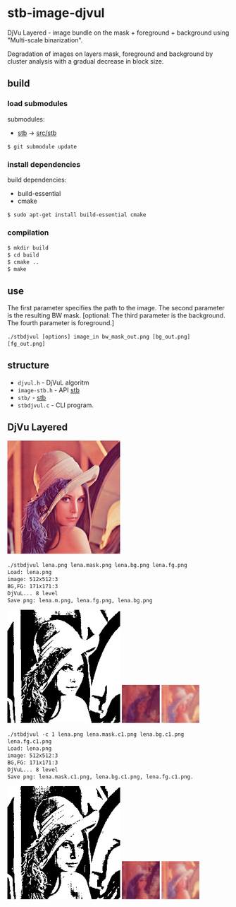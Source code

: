 # stb-image-djvul

DjVu Layered - image bundle on the mask + foreground + background using "Multi-scale binarization".

Degradation of images on layers mask, foreground and background by cluster analysis with a gradual decrease in block size.

## build

### load submodules

submodules:
- [stb](https://github.com/nothings/stb.git) -> [src/stb](src/stb)

```shell
$ git submodule update
```

### install dependencies

build dependencies:

- build-essential
- cmake

```shell
$ sudo apt-get install build-essential cmake
```

### compilation
```shell
$ mkdir build
$ cd build
$ cmake ..
$ make
```
## use

The first parameter specifies the path to the image. The second parameter is the resulting BW mask. [optional: The third parameter is the background. The fourth parameter is foreground.]
```shell
./stbdjvul [options] image_in bw_mask_out.png [bg_out.png] [fg_out.png]
```

## structure

- `djvul.h` - DjVuL algoritm
- `image-stb.h` - API [stb](https://github.com/nothings/stb.git)
- `stb/` - [stb](https://github.com/nothings/stb.git)
- `stbdjvul.c` - CLI program.

## DjVu Layered

![lena](images/lena.png)  

```shell
./stbdjvul lena.png lena.mask.png lena.bg.png lena.fg.png
Load: lena.png
image: 512x512:3
BG,FG: 171x171:3
DjVuL... 8 level
Save png: lena.m.png, lena.fg.png, lena.bg.png
```

![Mask](images/lena.mask.png) ![Fg](images/lena.fg.png) ![Bg](images/lena.bg.png)

```shell
./stbdjvul -c 1 lena.png lena.mask.c1.png lena.bg.c1.png lena.fg.c1.png 
Load: lena.png
image: 512x512:3
BG,FG: 171x171:3
DjVuL... 8 level
Save png: lena.mask.c1.png, lena.bg.c1.png, lena.fg.c1.png.
```

![Mask](images/lena.mask.c1.png) ![Fg](images/lena.fg.c1.png) ![Bg](images/lena.bg.c1.png)
